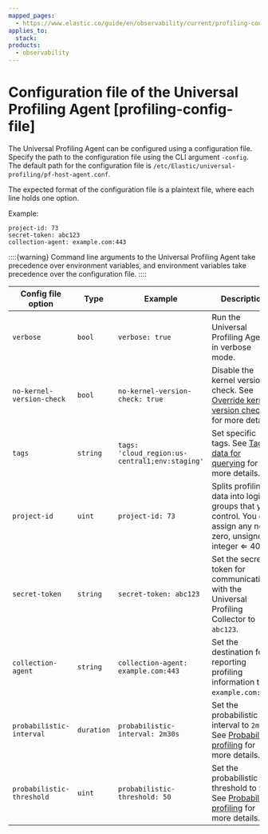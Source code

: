 ```yaml
---
mapped_pages:
  - https://www.elastic.co/guide/en/observability/current/profiling-config-file.html
applies_to:
  stack:
products:
  - observability
---
```


# Configuration file of the Universal Profiling Agent [profiling-config-file]

The Universal Profiling Agent can be configured using a configuration file. Specify the path to the configuration file using the CLI argument `-config`. The default path for the configuration file is `/etc/Elastic/universal-profiling/pf-host-agent.conf`.

The expected format of the configuration file is a plaintext file, where each line holds one option.

Example:

```
project-id: 73
secret-token: abc123
collection-agent: example.com:443
```

::::{warning} 
Command line arguments to the Universal Profiling Agent take precedence over environment variables, and environment variables take precedence over the configuration file.
::::


| Config file option | Type | Example | Description |
| --- | --- | --- | --- |
| `verbose` | `bool` | `verbose: true` | Run the Universal Profiling Agent in verbose mode. |
| `no-kernel-version-check` | `bool` | `no-kernel-version-check: true` | Disable the kernel version check. See [Override kernel version check ](override-kernel-version-check.md) for more details. |
| `tags` | `string` | `tags: 'cloud_region:us-central1;env:staging'` | Set specific tags. See [Tag data for querying](tag-data-for-querying.md) for more details. |
| `project-id` | `uint` | `project-id: 73` | Splits profiling data into logical groups that you control. You can assign any non-zero, unsigned integer ⇐ 4095. |
| `secret-token` | `string` | `secret-token: abc123` | Set the secret token for communicating with the Universal Profiling Collector to `abc123`. |
| `collection-agent` | `string` | `collection-agent: example.com:443` | Set the destination for reporting profiling information to `example.com:443`. |
| `probabilistic-interval` | `duration` | `probabilistic-interval: 2m30s` | Set the probabilistic interval to `2m30s`. See [Probabilistic profiling](configure-probabilistic-profiling.md) for more details. |
| `probabilistic-threshold` | `uint` | `probabilistic-threshold: 50` | Set the probabilistic threshold to `50`. See [Probabilistic profiling](configure-probabilistic-profiling.md) for more details. |


